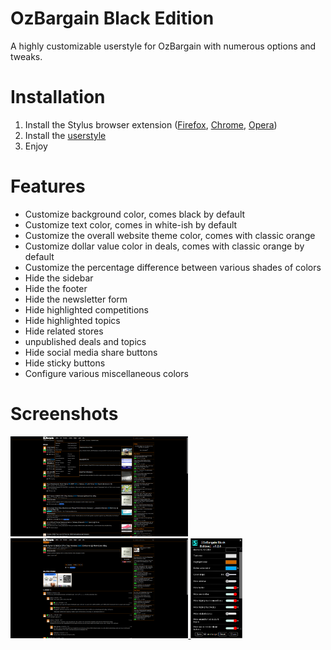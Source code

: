 # OzBargain Black Edition
A highly customizable userstyle for OzBargain with numerous options and tweaks.

# Installation
1. Install the Stylus browser extension ([Firefox](https://addons.mozilla.org/en-US/firefox/addon/styl-us/), [Chrome](https://chrome.google.com/webstore/detail/stylus/clngdbkpkpeebahjckkjfobafhncgmne), [Opera](https://addons.opera.com/extensions/details/stylus/))
2. Install the [userstyle](https://github.com/BillyCool/UserStyles/raw/master/OzBargain-Black-Edition/ozbargain-black-edition.user.css)
3. Enjoy

# Features
* Customize background color, comes black by default
* Customize text color, comes in white-ish by default
* Customize the overall website theme color, comes with classic orange
* Customize dollar value color in deals, comes with classic orange by default
* Customize the percentage difference between various shades of colors
* Hide the sidebar
* Hide the footer
* Hide the newsletter form
* Hide highlighted competitions
* Hide highlighted topics
* Hide related stores
* unpublished deals and topics
* Hide social media share buttons
* Hide sticky buttons
* Configure various miscellaneous colors


# Screenshots
<a href="https://raw.githubusercontent.com/BillyCool/UserStyles/master/OzBargain-Black-Edition/screenshots/2.png">
  <img src="https://raw.githubusercontent.com/BillyCool/UserStyles/master/OzBargain-Black-Edition/screenshots/2.png" alt="Main page" height=160 >
</a>
<a href="https://raw.githubusercontent.com/BillyCool/UserStyles/master/OzBargain-Black-Edition/screenshots/3.png">
  <img src="https://raw.githubusercontent.com/BillyCool/UserStyles/master/OzBargain-Black-Edition/screenshots/3.png" alt="Deal page" height=160 >
</a>
<a href="https://raw.githubusercontent.com/BillyCool/UserStyles/master/OzBargain-Black-Edition/screenshots/4.png">
  <img src="https://raw.githubusercontent.com/BillyCool/UserStyles/master/OzBargain-Black-Edition/screenshots/4.png" alt="Userstyle options" height=160 >
</a>